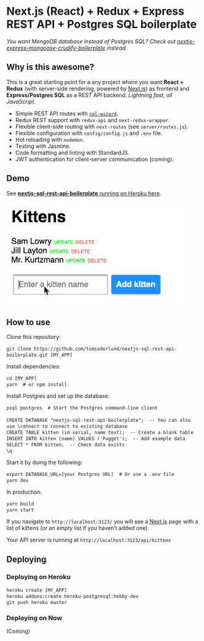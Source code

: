 # Next.js (React) + Redux + Express REST API + Postgres SQL boilerplate

_You want MongoDB database instead of Postgres SQL? Check out [nextjs-express-mongoose-crudify-boilerplate](https://github.com/tomsoderlund/nextjs-express-mongoose-crudify-boilerplate) instead._

## Why is this awesome?

This is a great starting point for a any project where you want **React + Redux** (with server-side rendering, powered by [Next.js](https://github.com/zeit/next.js)) as frontend and **Express/Postgres SQL** as a REST API backend.
_Lightning fast, all JavaScript._

* Simple REST API routes with [`sql-wizard`](https://github.com/tomsoderlund/sql-wizard).
* Redux REST support with `redux-api` and `next-redux-wrapper`.
* Flexible client-side routing with `next-routes` (see `server/routes.js`).
* Flexible configuration with `config/config.js` and `.env` file.
* Hot reloading with `nodemon`.
* Testing with Jasmine.
* Code formatting and linting with StandardJS.
* JWT authentication for client-server communication (coming).

## Demo

See [**nextjs-sql-rest-api-boilerplate** running on Heroku here](https://nextjs-sql-rest-api.herokuapp.com/).

![nextjs-sql-rest-api-boilerplate demo on Heroku](docs/demo.gif)

## How to use

Clone this repository:

	git clone https://github.com/tomsoderlund/nextjs-sql-rest-api-boilerplate.git [MY_APP]

Install dependencies:

	cd [MY_APP]
	yarn  # or npm install

Install Postgres and set up the database:

	psql postgres  # Start the Postgres command-line client
	
	CREATE DATABASE "nextjs-sql-rest-api-boilerplate";  -- You can also use \connect to connect to existing database
	CREATE TABLE kitten (id serial, name text);  -- Create a blank table
	INSERT INTO kitten (name) VALUES ('Pugget');  -- Add example data
	SELECT * FROM kitten;  -- Check data exists
	\q

Start it by doing the following:

	export DATABASE_URL=[your Postgres URL]  # Or use a .env file
	yarn dev

In production:

	yarn build
	yarn start

If you navigate to `http://localhost:3123/` you will see a [Next.js](https://github.com/zeit/next.js) page with a list of kittens (or an empty list if you haven’t added one).

Your API server is running at `http://localhost:3123/api/kittens`


## Deploying

### Deploying on Heroku

	heroku create [MY_APP]
	heroku addons:create heroku-postgresql:hobby-dev
	git push heroku master

### Deploying on Now

(Coming)
